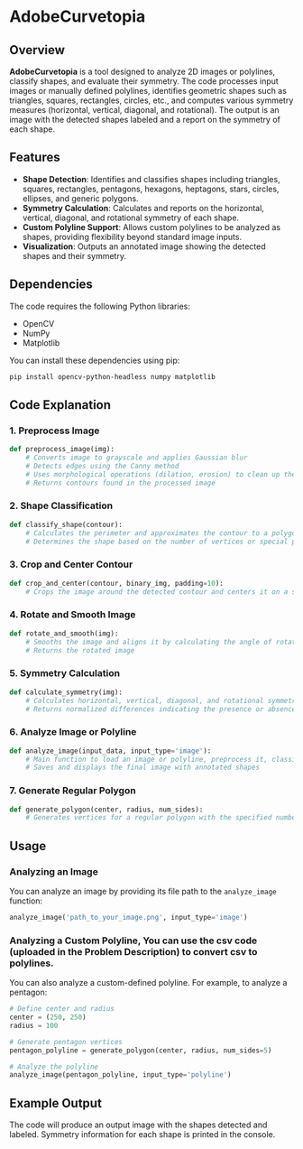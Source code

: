 # AdobeCurvetopia

## Overview

**AdobeCurvetopia** is a tool designed to analyze 2D images or polylines, classify shapes, and evaluate their symmetry. The code processes input images or manually defined polylines, identifies geometric shapes such as triangles, squares, rectangles, circles, etc., and computes various symmetry measures (horizontal, vertical, diagonal, and rotational). The output is an image with the detected shapes labeled and a report on the symmetry of each shape.

## Features

- **Shape Detection**: Identifies and classifies shapes including triangles, squares, rectangles, pentagons, hexagons, heptagons, stars, circles, ellipses, and generic polygons.
- **Symmetry Calculation**: Calculates and reports on the horizontal, vertical, diagonal, and rotational symmetry of each shape.
- **Custom Polyline Support**: Allows custom polylines to be analyzed as shapes, providing flexibility beyond standard image inputs.
- **Visualization**: Outputs an annotated image showing the detected shapes and their symmetry.

## Dependencies

The code requires the following Python libraries:
- OpenCV
- NumPy
- Matplotlib

You can install these dependencies using pip:

```bash
pip install opencv-python-headless numpy matplotlib
```

## Code Explanation

### 1. **Preprocess Image**
```python
def preprocess_image(img):
    # Converts image to grayscale and applies Gaussian blur
    # Detects edges using the Canny method
    # Uses morphological operations (dilation, erosion) to clean up the edges
    # Returns contours found in the processed image
```

### 2. **Shape Classification**
```python
def classify_shape(contour):
    # Calculates the perimeter and approximates the contour to a polygon
    # Determines the shape based on the number of vertices or special properties like circularity
```

### 3. **Crop and Center Contour**
```python
def crop_and_center(contour, binary_img, padding=10):
    # Crops the image around the detected contour and centers it on a square canvas
```

### 4. **Rotate and Smooth Image**
```python
def rotate_and_smooth(img):
    # Smooths the image and aligns it by calculating the angle of rotation needed for symmetry
    # Returns the rotated image
```

### 5. **Symmetry Calculation**
```python
def calculate_symmetry(img):
    # Calculates horizontal, vertical, diagonal, and rotational symmetry
    # Returns normalized differences indicating the presence or absence of each type of symmetry
```

### 6. **Analyze Image or Polyline**
```python
def analyze_image(input_data, input_type='image'):
    # Main function to load an image or polyline, preprocess it, classify the shape, calculate symmetry, and output results
    # Saves and displays the final image with annotated shapes
```

### 7. **Generate Regular Polygon**
```python
def generate_polygon(center, radius, num_sides):
    # Generates vertices for a regular polygon with the specified number of sides
```

## Usage

### Analyzing an Image

You can analyze an image by providing its file path to the `analyze_image` function:

```python
analyze_image('path_to_your_image.png', input_type='image')
```

### Analyzing a Custom Polyline, You can use the csv code (uploaded in the Problem Description) to convert csv to polylines.

You can also analyze a custom-defined polyline. For example, to analyze a pentagon:

```python
# Define center and radius
center = (250, 250)
radius = 100

# Generate pentagon vertices
pentagon_polyline = generate_polygon(center, radius, num_sides=5)

# Analyze the polyline
analyze_image(pentagon_polyline, input_type='polyline')
```

## Example Output

The code will produce an output image with the shapes detected and labeled. Symmetry information for each shape is printed in the console.


